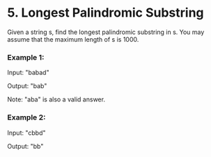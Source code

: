 # 5. Longest Palindromic Substring

Given a string s, find the longest palindromic substring in s. You may assume that the maximum length of s is 1000.

### Example 1:

Input: "babad"

Output: "bab"

Note: "aba" is also a valid answer.

### Example 2:

Input: "cbbd"

Output: "bb"